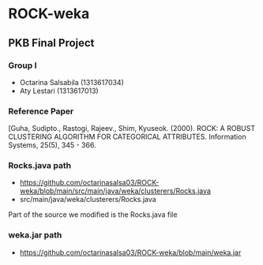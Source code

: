 # ROCK-weka

## PKB Final Project
### Group I
- Octarina Salsabila (1313617034)
- Aty Lestari (1313617013)

### Reference Paper
[Guha, Sudipto., Rastogi, Rajeev., Shim, Kyuseok. (2000). ROCK: A ROBUST CLUSTERING ALGORITHM FOR CATEGORICAL ATTRIBUTES. Information Systems, 25(5), 345 - 366.


### Rocks.java path
- https://github.com/octarinasalsa03/ROCK-weka/blob/main/src/main/java/weka/clusterers/Rocks.java
- src/main/java/weka/clusterers/Rocks.java

Part of the source we modified is the Rocks.java file

### weka.jar path
- https://github.com/octarinasalsa03/ROCK-weka/blob/main/weka.jar
